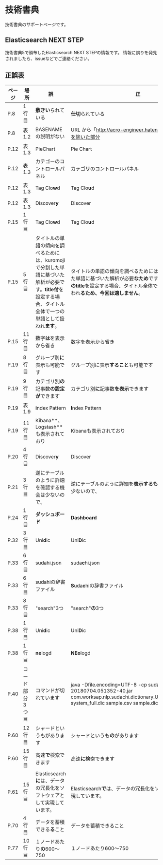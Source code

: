 # 技術書典
技術書典のサポートページです。

## Elasticsearch NEXT STEP
技術書典5で頒布したElasticsearch NEXT STEPの情報です。
情報に誤りを発見されましたら、issueなどでご連絡ください。

## 正誤表

| ページ | 場所  | 誤 | 正 |
| - | - |-|-|
|P.8|1行目|**敷きい**られている|**仕切**られている|
|P.8|表1.2|BASENAMEの説明がない|URL から「http://acro-engineer.hatenablog.com/entry/」を除いた部分|
|P.12|表1.3|PieChart|Pie Chart|
|P.12|表1.3|カテゴーのコントロールパネル|カテゴ**リ**のコントロールパネル|
|P.12|表1.3|Tag Clo**w**d|Tag Clo**u**d|
|P.12|表1.3|Discover**y**|Discover|
|P.15|1行目|Tag Clo**w**d|Tag Clo**u**d|
|P.15|5行目|タイトルの単語の傾向を調べるためには、kuromojiで分割した単語に基づいた解析が必要です。**title付**を設定する場合、タイトル全体で一つの単語として扱われ**ます**。|タイトルの単語の傾向を調べるためには、kuromojiで分割した単語に基づいた解析が必要**なため**です。**「.keyword」ありのtitle**を設定する場合、タイトル全体で一つの単語として扱われ**るため、今回は適しません**。|
|P.15|11行目|数字**は**を表示から省き|数字を表示から省き|
|P.19|8行目|グループ別**に**表示も可能です|グループ別に表示**すること**も可能です|
|P.19|9行目|カテゴリ別**の**記事数**の設定が**できます|カテゴリ別**に**記事数**を表示**できます|
|P.19|表1.9|**i**ndex Pattern|**I**ndex Pattern|
|P.19|11行目|Kibana**、Logstash**も表示されており|Kibanaも表示されており|
|P.20|4行目|Discover**y**|Discover|
|P.21|3行目|逆にテーブルのように詳細を確認する機会は少ないので、|逆にテーブルのように詳細を**表示するものを**確認する機会は少ないので、|
|P.24|1行目|**ダッシュボード**|**Dashboard**|
|P.32|3行目|Uni**d**ic|Uni**D**ic|
|P.33|6行目|sudahi.json|suda**c**hi.json|
|P.33|6行目|sudahiの辞書ファイル|**S**uda**c**hiの辞書ファイル|
|P.33|8行目|"search"3つ|"search"**の**3つ|
|P.38|1行目|Uni**d**ic|Uni**D**ic|
|P.38|1行目|**ne**logd|**NEo**logd|
|P.40|コード部分3つ目|コマンドが切れています|java -Dfile.encoding=UTF-8 -cp sudachi-0.1.1-20180704.051352-40.jar com.worksap.nlp.sudachi.dictionary.UserDictionaryBuilder system_full.dic sample.csv sample.dic|
|P.60|12行目|シャードというもがあります|シャードというも**の**があります|
|P.60|15行目|高速**で**検索できます|高速**に**検索できます|
|P.61|15行目|Elasticsearch**に**は、データの冗長化をソフトウェアとして実現しています。|Elasticsearch**で**は、データの冗長化をソフトウェアとして実現しています。|
|P.70|4行目|データを蓄積できる**る**こと|データを蓄積できること|
|P.77|10行目|１ノードあたり**の**600～750|１ノードあたり600～750|
